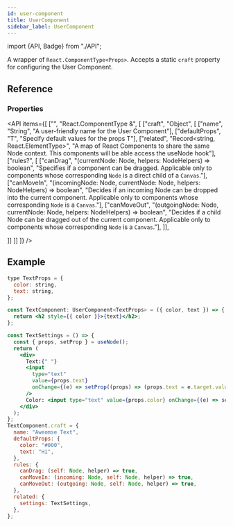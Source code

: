 ```yaml
---
id: user-component
title: UserComponent
sidebar_label: UserComponent
---
```


import {API, Badge} from "./API";

<Badge type="type" />

A wrapper of `React.ComponentType<Props>`. Accepts a static `craft` property for configuring the User Component.

## Reference

### Properties

<API items={[
["", "React.ComponentType<T> &", [
["craft", "Object", [
["name", "String", "A user-friendly name for the User Component"],
["defaultProps", "T", "Specify default values for the props T"],
["related", "Record<string, React.ElementType>", "A map of React Components to share the same Node context. This components will be able access the useNode hook"],
["rules?", [
["canDrag", "(currentNode: Node, helpers: NodeHelpers) => boolean", "Specifies if a component can be dragged. Applicable only to components whose corresponding `Node` is a direct child of a `Canvas`."],
["canMoveIn", "(incomingNode: Node, currentNode: Node, helpers: NodeHelpers) => boolean", "Decides if an incoming Node can be dropped into the current component. Applicable only to components whose corresponding `Node` is a `Canvas`."],
["canMoveOut", "(outgoingNode: Node, currentNode: Node, helpers: NodeHelpers) => boolean", "Decides if a child Node can be dragged out of the current component. Applicable only to components whose corresponding `Node` is a `Canvas`."],
]],

]]
]]
]} />

## Example

```jsx
type TextProps = {
  color: string,
  text: string,
};

const TextComponent: UserComponent<TextProps> = ({ color, text }) => {
  return <h2 style={{ color }}>{text}</h2>;
};

const TextSettings = () => {
  const { props, setProp } = useNode();
  return (
    <div>
      Text:{" "}
      <input
        type="text"
        value={props.text}
        onChange={(e) => setProp((props) => (props.text = e.target.value))}
      />
      Color: <input type="text" value={props.color} onChange={(e) => setProp((props) => (props.color = e.target.value))} />
    </div>
  );
};
TextComponent.craft = {
  name: "Aweomse Text",
  defaultProps: {
    color: "#000",
    text: "Hi",
  },
  rules: {
    canDrag: (self: Node, helper) => true,
    canMoveIn: (incoming: Node, self: Node, helper) => true,
    canMoveOut: (outgoing: Node, self: Node, helper) => true,
  },
  related: {
    settings: TextSettings,
  },
};
```
